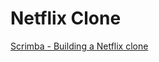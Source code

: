 # Netflix Clone

[Scrimba - Building a Netflix clone](https://scrimba.com/learn/frontend/building-a-netflix-clone-module-intro-c4MybkTL)